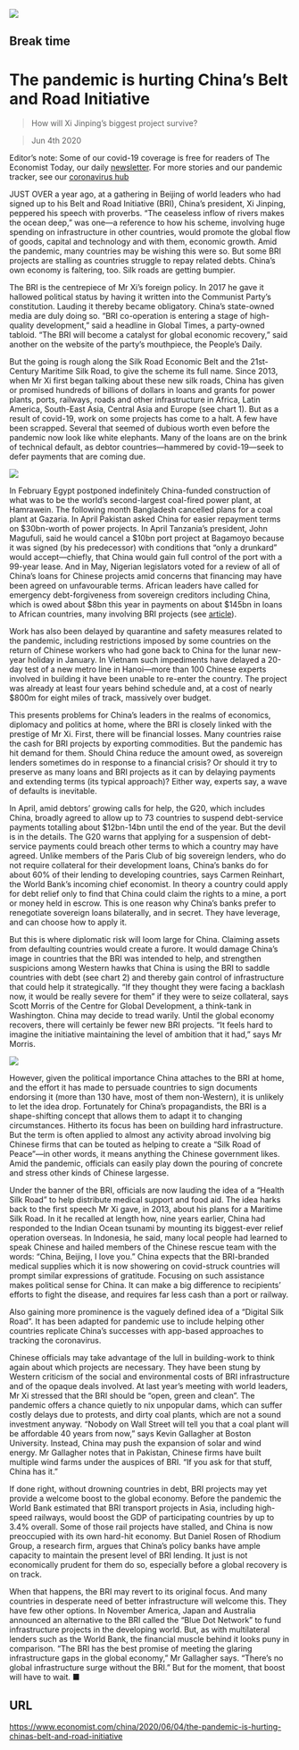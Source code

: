 ![](./images/20200606_CND001_0.jpg)

## Break time

# The pandemic is hurting China’s Belt and Road Initiative

> How will Xi Jinping’s biggest project survive?

> Jun 4th 2020

Editor’s note: Some of our covid-19 coverage is free for readers of The Economist Today, our daily [newsletter](https://www.economist.com/https://my.economist.com/user#newsletter). For more stories and our pandemic tracker, see our [coronavirus hub](https://www.economist.com//news/2020/03/11/the-economists-coverage-of-the-coronavirus)

JUST OVER a year ago, at a gathering in Beijing of world leaders who had signed up to his Belt and Road Initiative (BRI), China’s president, Xi Jinping, peppered his speech with proverbs. “The ceaseless inflow of rivers makes the ocean deep,” was one—a reference to how his scheme, involving huge spending on infrastructure in other countries, would promote the global flow of goods, capital and technology and with them, economic growth. Amid the pandemic, many countries may be wishing this were so. But some BRI projects are stalling as countries struggle to repay related debts. China’s own economy is faltering, too. Silk roads are getting bumpier.

The BRI is the centrepiece of Mr Xi’s foreign policy. In 2017 he gave it hallowed political status by having it written into the Communist Party’s constitution. Lauding it thereby became obligatory. China’s state-owned media are duly doing so. “BRI co-operation is entering a stage of high-quality development,” said a headline in Global Times, a party-owned tabloid. “The BRI will become a catalyst for global economic recovery,” said another on the website of the party’s mouthpiece, the People’s Daily.

But the going is rough along the Silk Road Economic Belt and the 21st-Century Maritime Silk Road, to give the scheme its full name. Since 2013, when Mr Xi first began talking about these new silk roads, China has given or promised hundreds of billions of dollars in loans and grants for power plants, ports, railways, roads and other infrastructure in Africa, Latin America, South-East Asia, Central Asia and Europe (see chart 1). But as a result of covid-19, work on some projects has come to a halt. A few have been scrapped. Several that seemed of dubious worth even before the pandemic now look like white elephants. Many of the loans are on the brink of technical default, as debtor countries—hammered by covid-19—seek to defer payments that are coming due.

![](./images/20200606_CNC072.png)

In February Egypt postponed indefinitely China-funded construction of what was to be the world’s second-largest coal-fired power plant, at Hamrawein. The following month Bangladesh cancelled plans for a coal plant at Gazaria. In April Pakistan asked China for easier repayment terms on $30bn-worth of power projects. In April Tanzania’s president, John Magufuli, said he would cancel a $10bn port project at Bagamoyo because it was signed (by his predecessor) with conditions that “only a drunkard” would accept—chiefly, that China would gain full control of the port with a 99-year lease. And in May, Nigerian legislators voted for a review of all of China’s loans for Chinese projects amid concerns that financing may have been agreed on unfavourable terms. African leaders have called for emergency debt-forgiveness from sovereign creditors including China, which is owed about $8bn this year in payments on about $145bn in loans to African countries, many involving BRI projects (see [article](https://www.economist.com//middle-east-and-africa/2020/06/06/african-governments-face-a-wall-of-debt-repayments)).

Work has also been delayed by quarantine and safety measures related to the pandemic, including restrictions imposed by some countries on the return of Chinese workers who had gone back to China for the lunar new-year holiday in January. In Vietnam such impediments have delayed a 20-day test of a new metro line in Hanoi—more than 100 Chinese experts involved in building it have been unable to re-enter the country. The project was already at least four years behind schedule and, at a cost of nearly $800m for eight miles of track, massively over budget.

This presents problems for China’s leaders in the realms of economics, diplomacy and politics at home, where the BRI is closely linked with the prestige of Mr Xi. First, there will be financial losses. Many countries raise the cash for BRI projects by exporting commodities. But the pandemic has hit demand for them. Should China reduce the amount owed, as sovereign lenders sometimes do in response to a financial crisis? Or should it try to preserve as many loans and BRI projects as it can by delaying payments and extending terms (its typical approach)? Either way, experts say, a wave of defaults is inevitable.

In April, amid debtors’ growing calls for help, the G20, which includes China, broadly agreed to allow up to 73 countries to suspend debt-service payments totalling about $12bn-14bn until the end of the year. But the devil is in the details. The G20 warns that applying for a suspension of debt-service payments could breach other terms to which a country may have agreed. Unlike members of the Paris Club of big sovereign lenders, who do not require collateral for their development loans, China’s banks do for about 60% of their lending to developing countries, says Carmen Reinhart, the World Bank’s incoming chief economist. In theory a country could apply for debt relief only to find that China could claim the rights to a mine, a port or money held in escrow. This is one reason why China’s banks prefer to renegotiate sovereign loans bilaterally, and in secret. They have leverage, and can choose how to apply it.

But this is where diplomatic risk will loom large for China. Claiming assets from defaulting countries would create a furore. It would damage China’s image in countries that the BRI was intended to help, and strengthen suspicions among Western hawks that China is using the BRI to saddle countries with debt (see chart 2) and thereby gain control of infrastructure that could help it strategically. “If they thought they were facing a backlash now, it would be really severe for them” if they were to seize collateral, says Scott Morris of the Centre for Global Development, a think-tank in Washington. China may decide to tread warily. Until the global economy recovers, there will certainly be fewer new BRI projects. “It feels hard to imagine the initiative maintaining the level of ambition that it had,” says Mr Morris.

![](./images/20200606_CNC833.png)

However, given the political importance China attaches to the BRI at home, and the effort it has made to persuade countries to sign documents endorsing it (more than 130 have, most of them non-Western), it is unlikely to let the idea drop. Fortunately for China’s propagandists, the BRI is a shape-shifting concept that allows them to adapt it to changing circumstances. Hitherto its focus has been on building hard infrastructure. But the term is often applied to almost any activity abroad involving big Chinese firms that can be touted as helping to create a “Silk Road of Peace”—in other words, it means anything the Chinese government likes. Amid the pandemic, officials can easily play down the pouring of concrete and stress other kinds of Chinese largesse.

Under the banner of the BRI, officials are now lauding the idea of a “Health Silk Road” to help distribute medical support and food aid. The idea harks back to the first speech Mr Xi gave, in 2013, about his plans for a Maritime Silk Road. In it he recalled at length how, nine years earlier, China had responded to the Indian Ocean tsunami by mounting its biggest-ever relief operation overseas. In Indonesia, he said, many local people had learned to speak Chinese and hailed members of the Chinese rescue team with the words: “China, Beijing, I love you.” China expects that the BRI-branded medical supplies which it is now showering on covid-struck countries will prompt similar expressions of gratitude. Focusing on such assistance makes political sense for China. It can make a big difference to recipients’ efforts to fight the disease, and requires far less cash than a port or railway.

Also gaining more prominence is the vaguely defined idea of a “Digital Silk Road”. It has been adapted for pandemic use to include helping other countries replicate China’s successes with app-based approaches to tracking the coronavirus.

Chinese officials may take advantage of the lull in building-work to think again about which projects are necessary. They have been stung by Western criticism of the social and environmental costs of BRI infrastructure and of the opaque deals involved. At last year’s meeting with world leaders, Mr Xi stressed that the BRI should be “open, green and clean”. The pandemic offers a chance quietly to nix unpopular dams, which can suffer costly delays due to protests, and dirty coal plants, which are not a sound investment anyway. “Nobody on Wall Street will tell you that a coal plant will be affordable 40 years from now,” says Kevin Gallagher at Boston University. Instead, China may push the expansion of solar and wind energy. Mr Gallagher notes that in Pakistan, Chinese firms have built multiple wind farms under the auspices of BRI. “If you ask for that stuff, China has it.”

If done right, without drowning countries in debt, BRI projects may yet provide a welcome boost to the global economy. Before the pandemic the World Bank estimated that BRI transport projects in Asia, including high-speed railways, would boost the GDP of participating countries by up to 3.4% overall. Some of those rail projects have stalled, and China is now preoccupied with its own hard-hit economy. But Daniel Rosen of Rhodium Group, a research firm, argues that China’s policy banks have ample capacity to maintain the present level of BRI lending. It just is not economically prudent for them do so, especially before a global recovery is on track.

When that happens, the BRI may revert to its original focus. And many countries in desperate need of better infrastructure will welcome this. They have few other options. In November America, Japan and Australia announced an alternative to the BRI called the “Blue Dot Network” to fund infrastructure projects in the developing world. But, as with multilateral lenders such as the World Bank, the financial muscle behind it looks puny in comparison. “The BRI has the best promise of meeting the glaring infrastructure gaps in the global economy,” Mr Gallagher says. “There’s no global infrastructure surge without the BRI.” But for the moment, that boost will have to wait. ■

## URL

https://www.economist.com/china/2020/06/04/the-pandemic-is-hurting-chinas-belt-and-road-initiative
